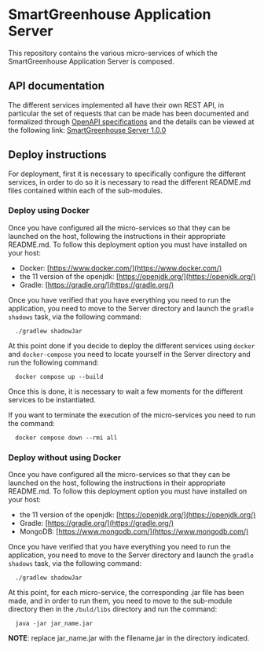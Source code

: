 # SmartGreenhouse Application Server
This repository contains the various micro-services of which the SmartGreenhouse Application Server is composed.

## API documentation

The different services implemented all have their own REST API, in particular the set of requests that can be made has been documented and formalized through [OpenAPI specifications](https://swagger.io/specification/) and the details can be viewed at the following link: [SmartGreenhouse Server 1.0.0](https://app.swaggerhub.com/apis/ANNAVITALI4/SmartGreenhouseServer/1.0.0)

## Deploy instructions

For deployment, first it is necessary to specifically configure the different services, in order to do so it is necessary to read the different README.md files contained within each of the sub-modules. 

### Deploy using Docker

Once you have configured all the micro-services so that they can be launched on the host, following the instructions in their appropriate README.md.
To follow this deployment option you must have installed on your host:

- Docker: [https://www.docker.com/](https://www.docker.com/)
- the 11 version of the openjdk: [https://openjdk.org/](https://openjdk.org/)
- Gradle: [https://gradle.org/](https://gradle.org/)

Once you have verified that you have everything you need to run the application, you need to move to the Server directory and launch the `gradle shadows` task, via the following command:

      ./gradlew shadowJar

At this point done if you decide to deploy the different services using `docker` and `docker-compose` you need to locate yourself in the Server directory and run the following command:

      docker compose up --build
      
Once this is done, it is necessary to wait a few moments for the different services to be instantiated. 

If you want to terminate the execution of the micro-services you need to run the command:
      
      docker compose down --rmi all

### Deploy without using Docker
Once you have configured all the micro-services so that they can be launched on the host, following the instructions in their appropriate README.md.
To follow this deployment option you must have installed on your host:

- the 11 version of the openjdk: [https://openjdk.org/](https://openjdk.org/)
- Gradle: [https://gradle.org/](https://gradle.org/)
- MongoDB: [https://www.mongodb.com/](https://www.mongodb.com/)

Once you have verified that you have everything you need to run the application, you need to move to the Server directory and launch the `gradle shadows` task, via the following command:

      ./gradlew shadowJar

At this point, for each micro-service, the corresponding .jar file has been made, and in order to run them, you need to move to the sub-module directory then in the `/buld/libs` directory and run the command:
      
      java -jar jar_name.jar

**NOTE**: replace jar_name.jar with the filename.jar in the directory indicated.
